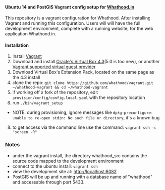 #### Ubuntu 14 and PostGIS Vagrant config setup for [Whathood.in](https://github.com/jimRsmiley/whathood)

This repository is a vagrant configuration for Whathood. After installing Vagrant and running this configuration. Users will will have the full development environment, complete with a running website, for the web application Whathood.in.

#### Installation
1. Install [Vagrant](https://www.vagrantup.com/downloads.html)
2. Download and install [Oracle's Virtual Box 4.3](https://www.virtualbox.org/wiki/Download_Old_Builds_4_3)(5.0 is too new), or another [Vagrant supported virtual guest provider](http://docs.vagrantup.com/v2/providers/)
4. Download Virtual Box's Extension Pack, located on the same page as the 4.3 install
5. clone the repo: `git clone https://github.com/whathood/vagrant.git ~/whathood-vagrant && cd ~/whathood-vagrant`
6. if working off a fork of the repository, edit `provision/config/config.local.yaml` with the repository location
7. run `./bin/vagrant_setup`
  * NOTE: during provisioning, ignore messages like `dpkg-preconfigure: unable to re-open stdin: No such file or directory`, it's a known bug
8. to get access via the command line use the command: `vagrant ssh -c "screen -R"`

### Notes

* under the vagrant install, the directory whathood_src contains the source code mapped to the development environment
* connect to the ubuntu install: `vagrant ssh`
* view the development site at: [http://localhost:8082](http://localhost:8082)
* PostGIS will be up and running with a database name of "whathood" and accessable through port 5433.
